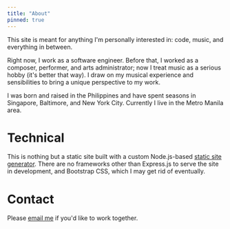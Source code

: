 ```yaml
---
title: "About"
pinned: true
---
```


This site is meant for anything I'm personally interested in: code, music, and everything in between.

Right now, I work as a software engineer. Before that, I worked as a composer, performer, and arts administrator; now I treat music as a serious hobby (it's better that way). I draw on my musical experience and sensibilities to bring a unique perspective to my work.

I was born and raised in the Philippines and have spent seasons in Singapore, Baltimore, and New York City. Currently I live in the Metro Manila area.

# Technical

This is nothing but a static site built with a custom Node.js-based [static site generator](https://github.com/joshuacerdenia/garden.cerdenia.com). There are no frameworks other than Express.js to serve the site in development, and Bootstrap CSS, which I may get rid of eventually.

# Contact

Please [email me](mailto:joshua@cerdenia.com) if you'd like to work together.